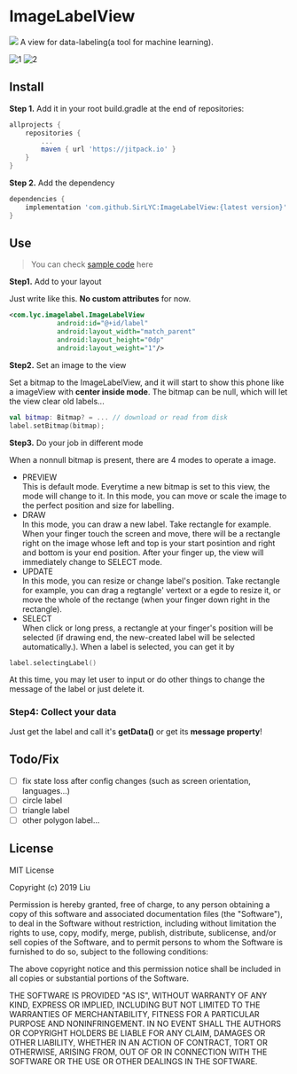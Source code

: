 # ImageLabelView
[![](https://jitpack.io/v/SirLYC/ImageLabelView.svg)](https://jitpack.io/#SirLYC/ImageLabelView)
A view for data-labeling(a tool for machine learning).

![1](https://github.com/SirLYC/ImageLabelView/blob/master/images/1.gif?raw=true)
![2](https://github.com/SirLYC/ImageLabelView/blob/master/images/2.gif?raw=true)

## Install
**Step 1.** Add it in your root build.gradle at the end of repositories:

``` gradle
allprojects {
    repositories {
        ...
        maven { url 'https://jitpack.io' }
    }
}
````
**Step 2.** Add the dependency

``` gradle
dependencies {
    implementation 'com.github.SirLYC:ImageLabelView:{latest version}'
}
```
## Use
> You can check [sample code](https://github.com/SirLYC/ImageLabelView/tree/master/sample) here

**Step1.** Add to your layout

Just write like this. **No custom attributes** for now.
``` xml
<com.lyc.imagelabel.ImageLabelView
            android:id="@+id/label"
            android:layout_width="match_parent"
            android:layout_height="0dp"
            android:layout_weight="1"/>
```

**Step2.** Set an image to the view

Set a bitmap to the ImageLabelView, and it will start to show this phone like a imageView with **center inside mode**. The bitmap can be null, which will let the view clear old labels...
```kotlin
val bitmap: Bitmap? = ... // download or read from disk
label.setBitmap(bitmap);
```

**Step3.** Do your job in different mode

When a nonnull bitmap is present, there are 4 modes to operate a image.
- PREVIEW<br>
This is default mode. Everytime a new bitmap is set to this view, the mode will change to it.
In this mode, you can move or scale the image to the perfect position and size for labelling.
- DRAW<br>
In this mode, you can draw a new label. Take rectangle for example. When your finger touch the screen and move, there will be a rectangle right on the image whose left and top is your start posintion and right and bottom is your end position.
After your finger up, the view will immediately change to SELECT mode.
- UPDATE<br>
In this mode, you can resize or change label's position. Take rectangle for example, you can drag a regtangle' vertext or a egde to resize it, or move the whole of the rectange (when your finger down right in the rectangle).
- SELECT<br>
When click or long press, a rectangle at your finger's position will be selected (if drawing end, the new-created label will be selected automatically.). When a label is selected, you can get it by
``` kotlin
label.selectingLabel()
```
At this time, you may let user to input or do other things to change the message of the label or just delete it.

### Step4: Collect your data
Just get the label and call it's **getData()** or get its **message property**!

## Todo/Fix
- [ ] fix state loss after config changes (such as screen orientation, languages...)
- [ ] circle label
- [ ] triangle label
- [ ] other polygon label...

## License
MIT License

Copyright (c) 2019 Liu

Permission is hereby granted, free of charge, to any person obtaining a copy
of this software and associated documentation files (the "Software"), to deal
in the Software without restriction, including without limitation the rights
to use, copy, modify, merge, publish, distribute, sublicense, and/or sell
copies of the Software, and to permit persons to whom the Software is
furnished to do so, subject to the following conditions:

The above copyright notice and this permission notice shall be included in all
copies or substantial portions of the Software.

THE SOFTWARE IS PROVIDED "AS IS", WITHOUT WARRANTY OF ANY KIND, EXPRESS OR
IMPLIED, INCLUDING BUT NOT LIMITED TO THE WARRANTIES OF MERCHANTABILITY,
FITNESS FOR A PARTICULAR PURPOSE AND NONINFRINGEMENT. IN NO EVENT SHALL THE
AUTHORS OR COPYRIGHT HOLDERS BE LIABLE FOR ANY CLAIM, DAMAGES OR OTHER
LIABILITY, WHETHER IN AN ACTION OF CONTRACT, TORT OR OTHERWISE, ARISING FROM,
OUT OF OR IN CONNECTION WITH THE SOFTWARE OR THE USE OR OTHER DEALINGS IN THE
SOFTWARE.

